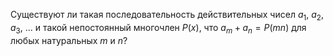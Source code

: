 Существуют ли такая последовательность действительных чисел 
$a_1$, $a_2$, $a_3$, $\dots$  и такой непостоянный многочлен $P(x)$, 
что $a_m+a_n=P(mn)$ для любых натуральных $m$ и $n$?